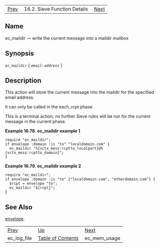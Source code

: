 |     |     |     |
| --- | --- | --- |
| [Prev](sieve.ref.ec_log_file)  | 16.2. Sieve Function Details |  [Next](sieve.ref.ec_mem_usage) |

<a name="sieve.ref.ec_maildir"></a>
## Name

ec_maildir — write the current message into a maildir mailbox

## Synopsis

`ec_maildir` { *`email-address`* }

<a name="idp30246944"></a>
## Description

This action will store the current message into the maildir for the specified email address.

It can only be called in the each_rcpt phase.

This is a terminal action; no further Sieve rules will be run for the current message in the current phase.

<a name="example.ec_maildir"></a>

**Example 16.78. ec_maildir example 1**

```
require "ec_maildir";
if envelope :domain :is "to" "localdomain.com" {
  ec_maildir "%{vctx_mess:rcptto_localpart}@%{vctx_mess:rcptto_domain}";
}
```

<a name="example.ec_maildir.second"></a>

**Example 16.79. ec_maildir example 2**

```
require "ec_maildir";
if envelope :domain :is "to" ["localdomain.com", "otherdomain.com"] {
  $rcpt = envelope "to";
  ec_maildir "${rcpt}";
}
```

<a name="idp30254912"></a>
## See Also

[envelope](sieve.ref.envelope "envelope").


|     |     |     |
| --- | --- | --- |
| [Prev](sieve.ref.ec_log_file)  | [Up](sieve.ref.files) |  [Next](sieve.ref.ec_mem_usage) |
| ec_log_file  | [Table of Contents](index) |  ec_mem_usage |

